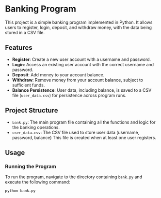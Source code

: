 # Banking Program

This project is a simple banking program implemented in Python. It allows users to register, login, deposit, and withdraw money, with the data being stored in a CSV file.

## Features

- **Register**: Create a new user account with a username and password.
- **Login**: Access an existing user account with the correct username and password.
- **Deposit**: Add money to your account balance.
- **Withdraw**: Remove money from your account balance, subject to sufficient funds.
- **Balance Persistence**: User data, including balance, is saved to a CSV file (`user_data.csv`) for persistence across program runs.

## Project Structure

- `bank.py`: The main program file containing all the functions and logic for the banking operations.
- `user_data.csv`: The CSV file used to store user data (username, password, balance) This file is created when at least one user registers.

## Usage

### Running the Program

To run the program, navigate to the directory containing `bank.py` and execute the following command:

```sh
python bank.py
